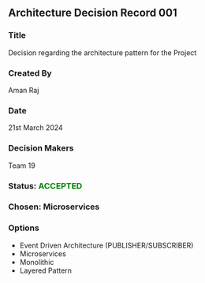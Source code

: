 ## Architecture Decision Record 001

### Title 
Decision regarding the architecture pattern for the Project 

### Created By 
Aman Raj  

### Date 
21st March 2024

### Decision Makers 
Team 19  


### Status: <span style="color:green">ACCEPTED</span>

### Chosen: Microservices 


### Options
- Event Driven Architecture (PUBLISHER/SUBSCRIBER)
- Microservices
- Monolithic
- Layered Pattern 
